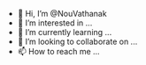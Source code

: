 - 👋 Hi, I’m @NouVathanak
- 👀 I’m interested in ...
- 🌱 I’m currently learning ...
- 💞️ I’m looking to collaborate on ...
- 📫 How to reach me ...

<!---
NouVathanak/NouVathanak is a ✨ special ✨ repository because its `README.md` (this file) appears on your GitHub profile.
You can click the Preview link to take a look at your changes.
--->

